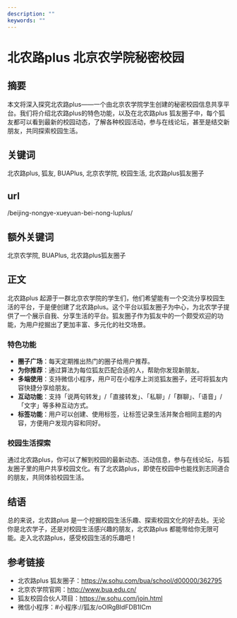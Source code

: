 ```yaml
---
description: ""
keywords: ""
---
```

# 北农路plus 北京农学院秘密校园

## 摘要
本文将深入探究北农路plus——一个由北京农学院学生创建的秘密校园信息共享平台。我们将介绍北农路plus的特色功能，以及在北农路plus 狐友圈子中，每个狐友都可以看到最新的校园动态，了解各种校园活动，参与在线论坛，甚至是结交新朋友，共同探索校园生活。

## 关键词
北农路plus, 狐友, BUAPlus, 北京农学院, 校园生活, 北农路plus狐友圈子

## url
/beijing-nongye-xueyuan-bei-nong-luplus/

## 额外关键词
北京农学院, BUAPlus, 北农路plus狐友圈子

## 正文
北农路plus 起源于一群北京农学院的学生们，他们希望能有一个交流分享校园生活的平台，于是便创建了北农路plus。这个平台以狐友圈子为中心，为北农学子提供了一个展示自我、分享生活的平台。狐友圈子作为狐友中的一个颇受欢迎的功能，为用户挖掘出了更加丰富、多元化的社交场景。

### 特色功能
- **圈子广场**：每天定期推出热门的圈子给用户推荐。
- **为你推荐**：通过算法为每位狐友匹配合适的人，帮助你发现新朋友。
- **多端使用**：支持微信小程序，用户可在小程序上浏览狐友圈子，还可将狐友内容快捷分享给朋友。
- **互动功能**：支持「说两句转发」/「直接转发」、「私聊」/「群聊」、「语音」/「文字」等多种互动方式。
- **标签功能**：用户可以创建、使用标签，让标签记录生活并聚合相同主题的内容，方便用户发现内容和同好。

### 校园生活探索
通过北农路plus，你可以了解到校园的最新动态、活动信息，参与在线论坛，与狐友圈子里的用户共享校园文化。有了北农路plus，即使在校园中也能找到志同道合的朋友，共同体验校园生活。

## 结语
总的来说，北农路plus 是一个挖掘校园生活乐趣、探索校园文化的好去处。无论你是北农学子，还是对校园生活感兴趣的朋友，北农路plus 都能带给你无限可能。走入北农路plus，感受校园生活的乐趣吧！

## 参考链接
- 北农路plus 狐友圈子：https://w.sohu.com/bua/school/d00000/362795
- 北京农学院官网：http://www.bua.edu.cn/
- 狐友校园合伙人项目：https://w.sohu.com/join.html
- 微信小程序：#小程序://狐友/oOlRgBldFDB1ICm
